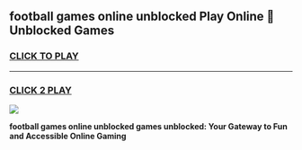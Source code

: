 
## football games online unblocked Play Online 👋 Unblocked Games
<h3>
<a href="https://premium.freeplayer.one?title=football_games_online_unblocked&ref=19F">CLICK TO PLAY</a></h3>
<hr>

<h3>
<a href="https://premium.freeplayer.one?title=football_games_online_unblocked&ref=19F">CLICK 2 PLAY</a>
  
</h3>

<a href="https://premium.freeplayer.one?title=football_games_online_unblocked&ref=19F"><img src="https://clearcache.store/games.png"></a>


**football games online unblocked games unblocked: Your Gateway to Fun and Accessible Online Gaming**
